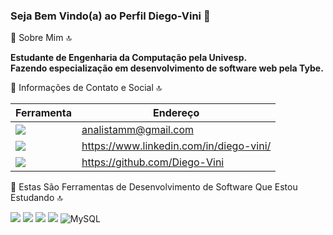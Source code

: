 ### Seja Bem Vindo(a) ao Perfil Diego-Vini 👋

🚀 Sobre Mim 🔝

<strong>Estudante de Engenharia da Computação pela Univesp.</strong><br>
<strong>Fazendo especialização em desenvolvimento de software web pela Tybe.</strong>

📱 Informações de Contato e Social 🔝

Ferramenta | Endereço
------------ | -------------
<img src = "https://img.shields.io/badge/Gmail-D14836?style=for-the-badge&logo=gmail&logoColor=white" /> | analistamm@gmail.com
<img src = "https://img.shields.io/badge/LinkedIn-0077B5?style=for-the-badge&logo=linkedin&logoColor=white"/> | https://www.linkedin.com/in/diego-vini/
<img src="https://img.shields.io/badge/GitHub-100000?style=for-the-badge&logo=github&logoColor=white" /> | https://github.com/Diego-Vini

🚀 Estas São Ferramentas de Desenvolvimento de Software Que Estou Estudando 🔝

<img src="https://img.shields.io/badge/HTML5-E34F26?style=for-the-badge&logo=html5&logoColor=white" />  <img src="https://img.shields.io/badge/CSS-239120?style=for-the-badge&logo=css3&logoColor=white" /> <img src="https://img.shields.io/badge/JavaScript-323330?style=for-the-badge&logo=javascript&logoColor=F7DF1E" /> <img src="https://img.shields.io/badge/-ReactJs-61DAFB?logo=react&logoColor=white&style=for-the-badge" /> <img alt="MySQL" src="https://img.shields.io/badge/mysql-%2300f.svg?style=for-the-badge&logo=mysql&logoColor=white"/>


<!--
**Diego-Vini/Diego-Vini** is a ✨ _special_ ✨ repository because its `README.md` (this file) appears on your GitHub profile.


Here are some ideas to get you started:

- 🔭 I’m currently working on ...
- 🌱 I’m currently learning ...
- 👯 I’m looking to collaborate on ...
- 🤔 I’m looking for help with ...
- 💬 Ask me about ...
- 📫 How to reach me: ...
- 😄 Pronouns: ...
- ⚡ Fun fact: ...
-->
